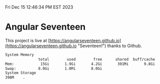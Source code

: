 Fri Dec 15 12:46:34 PM EST 2023

# Angular Seventeen


This project is live at [https://angularseventeen.github.io](https://angularseventeen.github.io "Seventeen!") thanks to Github.

```bash
System Memory
               total        used        free      shared  buff/cache   available
Mem:            15Gi       1.9Gi       4.2Gi       301Mi       9.8Gi        13Gi
Swap:          8.0Gi       1.0Mi       8.0Gi
System Storage
390M	.
```

